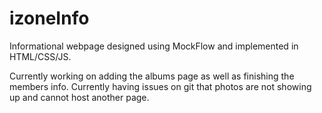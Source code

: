 # izoneInfo
Informational webpage designed using MockFlow and implemented in HTML/CSS/JS.

Currently working on adding the albums page as well as finishing the members info.
Currently having issues on git that photos are not showing up and cannot host another page.
